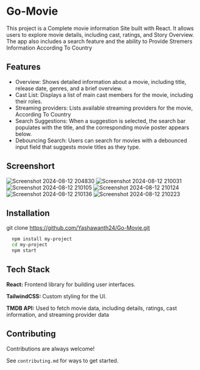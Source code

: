 
# Go-Movie

This project is a Complete movie  information Site built with React. It allows users to explore movie details, including cast, ratings, and Story Overview. The app also includes a search feature and the ability to Provide Stremers Information According To Country


## Features

- Overview: Shows detailed information about a movie, including title, release date, genres, and a brief overview.
- Cast List: Displays a list of main cast members for the movie, including their roles.
- Streaming providers: Lists available streaming providers for the movie, According To Country 
- Search Suggestions: When a suggestion is selected, the search bar populates with the title, and the corresponding movie poster appears below.
- Debouncing Search: Users can search for movies with a debounced input field that suggests movie titles as they type.

## Screenshort
![Screenshot 2024-08-12 204830](https://github.com/user-attachments/assets/ff342df5-8402-4146-8c99-18887389096e)
![Screenshot 2024-08-12 210031](https://github.com/user-attachments/assets/c6377477-680e-4b37-96d1-0435267265c7)
![Screenshot 2024-08-12 210105](https://github.com/user-attachments/assets/f113cda5-6278-4fdb-9d06-300322ba84c0)
![Screenshot 2024-08-12 210124](https://github.com/user-attachments/assets/4a1d3ce6-398e-4b3b-b5e7-92c8678f8361)
![Screenshot 2024-08-12 210136](https://github.com/user-attachments/assets/1b3bc712-7ac0-461c-932e-5fbbbc052008)
![Screenshot 2024-08-12 210223](https://github.com/user-attachments/assets/df448fb6-ce11-4b6b-8e23-66074809b41b)

## Installation

git clone https://github.com/Yashawanth24/Go-Movie.git

```bash
  npm install my-project
  cd my-project
  npm start

```
    
## Tech Stack

 **React:** Frontend library for building user interfaces.

**TailwindCSS:** Custom styling for the UI.

**TMDB API:** Used to fetch movie data, including details, ratings, cast information, and streaming provider data


## Contributing

Contributions are always welcome!

See `contributing.md` for ways to get started.



